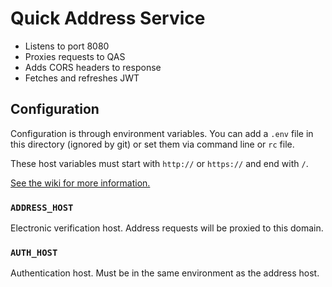 Quick Address Service
=====================

* Listens to port 8080
* Proxies requests to QAS
* Adds CORS headers to response
* Fetches and refreshes JWT

Configuration
-------------

Configuration is through environment variables. You can add a `.env` file in
this directory (ignored by git) or set them via command line or `rc` file.

These host variables must start with `http://` or `https://` and end with `/`.

[See the wiki for more information.][env-vars]

### `ADDRESS_HOST`

Electronic verification host. Address requests will be proxied to this domain.

### `AUTH_HOST`

Authentication host. Must be in the same environment as the address host.


[env-vars]: https://github.service.anz/hoeksj/quick-address-service/wiki/Environment-variables

